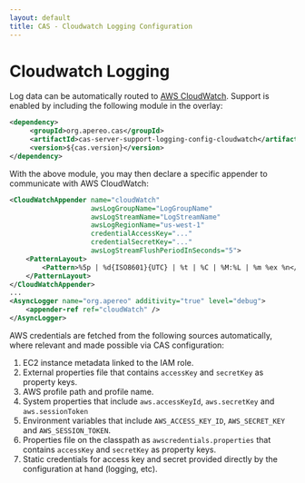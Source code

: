 ```yaml
---
layout: default
title: CAS - Cloudwatch Logging Configuration
---
```


# Cloudwatch Logging

Log data can be automatically routed to [AWS CloudWatch](https://aws.amazon.com/cloudwatch/). Support is enabled by including the following module in the overlay:

```xml
<dependency>
     <groupId>org.apereo.cas</groupId>
     <artifactId>cas-server-support-logging-config-cloudwatch</artifactId>
     <version>${cas.version}</version>
</dependency>
```

With the above module, you may then declare a specific appender to communicate with AWS CloudWatch:

```xml
<CloudWatchAppender name="cloudWatch"
                    awsLogGroupName="LogGroupName"
                    awsLogStreamName="LogStreamName"
                    awsLogRegionName="us-west-1"
                    credentialAccessKey="..."
                    credentialSecretKey="..."
                    awsLogStreamFlushPeriodInSeconds="5">
    <PatternLayout>
        <Pattern>%5p | %d{ISO8601}{UTC} | %t | %C | %M:%L | %m %ex %n</Pattern>
    </PatternLayout>
</CloudWatchAppender>
...
<AsyncLogger name="org.apereo" additivity="true" level="debug">
    <appender-ref ref="cloudWatch" />
</AsyncLogger>
```

AWS credentials are fetched from the following sources automatically, where relevant and made possible via CAS configuration:

1. EC2 instance metadata linked to the IAM role.
2. External properties file that contains `accessKey` and `secretKey` as property keys.
3. AWS profile path and profile name.
4. System properties that include `aws.accessKeyId`, `aws.secretKey` and `aws.sessionToken`
5. Environment variables that include `AWS_ACCESS_KEY_ID`, `AWS_SECRET_KEY` and `AWS_SESSION_TOKEN`.
6. Properties file on the classpath as `awscredentials.properties` that contains `accessKey` and `secretKey` as property keys.
7. Static credentials for access key and secret provided directly by the configuration at hand (logging, etc).